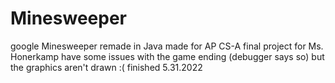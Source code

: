 # Minesweeper
google Minesweeper remade in Java
made for AP CS-A final project for Ms. Honerkamp
have some issues with the game ending (debugger says so) but the graphics aren't drawn :(
finished 5.31.2022
